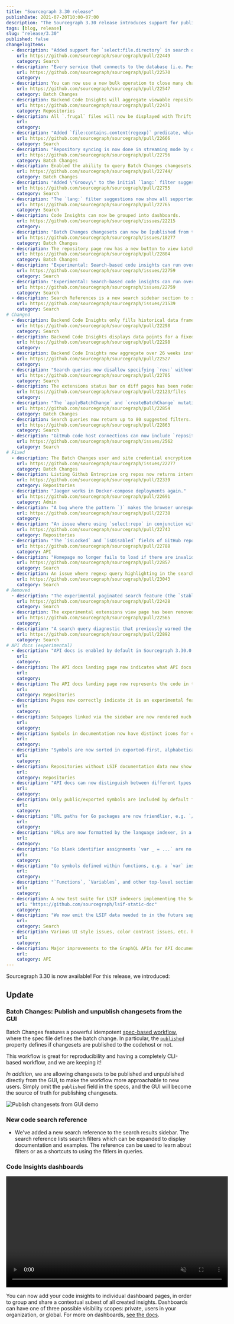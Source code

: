 ```yaml
---
title: "Sourcegraph 3.30 release"
publishDate: 2021-07-20T10:00-07:00
description: "The Sourcegraph 3.30 release introduces support for publishing or unpublishing changesets from the GUI, a new search reference to the search results sidebar, and Code Insights dashboards."
tags: [blog, release]
slug: "release/3.30"
published: false
changelogItems:
  - description: "Added support for `select:file.directory` in search queries, which returns unique directory paths for results that satisfy the query."
    url: https://github.com/sourcegraph/sourcegraph/pull/22449
    category: Search
  - description: "Every service that connects to the database (i.e. Postgres) now has a \"Database connections\" monitoring section in its Grafana dashboard."
    url: https://github.com/sourcegraph/sourcegraph/pull/22570
    category:
  - description: You can now use a new bulk operation to close many changesets at once in Batch Changes.
    url: https://github.com/sourcegraph/sourcegraph/pull/22547
    category: Batch Changes
  - description: Backend Code Insights will aggregate viewable repositories based on the authenticated user.
    url: https://github.com/sourcegraph/sourcegraph/pull/22471
    category: Repositories
  - description: All `.frugal` files will now be displayed with Thrift syntax highlighting.
    url:
    category:
  - description: "Added `file:contains.content(regexp)` predicate, which filters only to files that contain matches of the given pattern."
    url: https://github.com/sourcegraph/sourcegraph/pull/22666
    category: Search
  - description: "Repository syncing is now done in streaming mode by default. Customers with many repositories should notice code host updates much faster, with repo-updater consuming less memory. Using the previous batch mode can be done by setting the `ENABLE_STREAMING_REPOS_SYNCER` environment variable to `false` in `repo-updater`. That environment variable will be deleted in the next release."
    url: https://github.com/sourcegraph/sourcegraph/pull/22756
    category: Batch Changes
  - description: Enabled the ability to query Batch Changes changesets, changesets stats, and file diff stats for an individual repository via the Sourcegraph GraphQL API.
    url: https://github.com/sourcegraph/sourcegraph/pull/22744/
    category: Batch Changes
  - description: "Added \"Groovy\" to the initial `lang:` filter suggestions in the search bar."
    url: https://github.com/sourcegraph/sourcegraph/pull/22755
    category: Search
  - description: "The `lang:` filter suggestions now show all supported, matching languages as the user types a language name."
    url: https://github.com/sourcegraph/sourcegraph/pull/22765
    category: Search
  - description: Code Insights can now be grouped into dashboards.
    url: https://github.com/sourcegraph/sourcegraph/issues/22215
    category:
  - description: "Batch Changes changesets can now be [published from the Sourcegraph UI](https://docs.sourcegraph.com/batch_changes/how-tos/publishing_changesets#within-the-ui)."
    url: https://github.com/sourcegraph/sourcegraph/issues/18277
    category: Batch Changes
  - description: The repository page now has a new button to view batch change changesets created in that specific repository, with a badge indicating how many changesets are currently open.
    url: https://github.com/sourcegraph/sourcegraph/pull/22804
    category: Batch Changes
  - description: "Experimental: Search-based code insights can run over all repositories on the instance. To enable, use the feature flag `\"experimentalFeatures\": { \"codeInsightsAllRepos\": true }`."
    url: https://github.com/sourcegraph/sourcegraph/issues/22759
    category: Search
  - description: "Experimental: Search-based code insights can run over all repositories on the instance. To enable, use the feature flag `\"experimentalFeatures\": { \"codeInsightsAllRepos\": true }` and tick the checkbox in the insight creation/edit UI."
    url: https://github.com/sourcegraph/sourcegraph/issues/22759
    category: Search
  - description: Search References is a new search sidebar section to simplify learning about the available search filters directly where they are used.
    url: https://github.com/sourcegraph/sourcegraph/issues/21539
    category: Search
# Changed
  - description: Backend Code Insights only fills historical data frames that have changed to reduce the number of searches required.
    url: https://github.com/sourcegraph/sourcegraph/pull/22298
    category: Search
  - description: Backend Code Insights displays data points for a fixed 6 months period in 2 week intervals, and will carry observations forward that are missing.
    url: https://github.com/sourcegraph/sourcegraph/pull/22298
    category:
  - description: Backend Code Insights now aggregate over 26 weeks instead of 6 months.
    url: https://github.com/sourcegraph/sourcegraph/pull/22527
    category:
  - description: "Search queries now disallow specifying `rev:` without `repo:`. Note that to search across potentially multiple revisions, a query like `repo:.* rev:\u003crevision\u003e` remains valid."
    url: https://github.com/sourcegraph/sourcegraph/pull/22705
    category: Search
  - description: The extensions status bar on diff pages has been redesigned and now shows information for both the base and head commits.
    url: https://github.com/sourcegraph/sourcegraph/pull/22123/files
    category:
  - description: "The `applyBatchChange` and `createBatchChange` mutations now accept an optional `publicationStates` argument to set the publication state of specific changesets within the batch change. [#22485](https://github.com/sourcegraph/sourcegraph/pull/22485) and"
    url: https://github.com/sourcegraph/sourcegraph/pull/22854
    category: Batch Changes
  - description: Search queries now return up to 80 suggested filters. Previously we returned up to 24.
    url: https://github.com/sourcegraph/sourcegraph/pull/22863
    category: Search
  - description: "GitHub code host connections can now include `repositoryQuery` entries that match more than 1000 repositories from the GitHub search API without requiring the previously document work-around of splitting the query up with `created:` qualifiers, which is now done automatically."
    url: https://github.com/sourcegraph/sourcegraph/issues/2562
    category: Search
# Fixed
  - description: The Batch Changes user and site credential encryption migrators added in Sourcegraph 3.28 could report zero progress when encryption was disabled, even though they had nothing to do. This has been fixed, and progress will now be correctly reported.
    url: https://github.com/sourcegraph/sourcegraph/issues/22277
    category: Batch Changes
  - description: Listing Github Entreprise org repos now returns internal repos as well.
    url: https://github.com/sourcegraph/sourcegraph/pull/22339
    category: Repositories
  - description: "Jaeger works in Docker-compose deployments again."
    url: https://github.com/sourcegraph/sourcegraph/pull/22691
    category: Admin
  - description: "A bug where the pattern `)` makes the browser unresponsive."
    url: https://github.com/sourcegraph/sourcegraph/pull/22738
    category:
  - description: "An issue where using `select:repo` in conjunction with `and` patterns did not yield expected repo results."
    url: https://github.com/sourcegraph/sourcegraph/pull/22743
    category: Repositories
  - description: "The `isLocked` and `isDisabled` fields of GitHub repositories are now fetched correctly from the GraphQL API of GitHub Enterprise instances. Users that rely on the `repos` config in GitHub code host connections should update so that locked and disabled repositories defined in that list are actually skipped."
    url: https://github.com/sourcegraph/sourcegraph/pull/22788
    category: API
  - description: "Homepage no longer fails to load if there are invalid entries in user's search history."
    url: https://github.com/sourcegraph/sourcegraph/pull/22857
    category: Search
  - description: An issue where regexp query highlighting in the search bar would render incorrectly on Firefox.
    url: https://github.com/sourcegraph/sourcegraph/pull/23043
    category: Search
# Removed
  - description: "The experimental paginated search feature (the `stable:` keyword) has been removed, to be replaced with streaming search."
    url: https://github.com/sourcegraph/sourcegraph/pull/22428
    category: Search
  - description: The experimental extensions view page has been removed.
    url: https://github.com/sourcegraph/sourcegraph/pull/22565
    category:
  - description: "A search query diagnostic that previously warned the user when quotes are interpreted literally has been removed. The literal meaning has been Sourcegraph's default search behavior for some time now."
    url: https://github.com/sourcegraph/sourcegraph/pull/22892
    category: Search
# API docs (experimental)
  - description: "API docs is enabled by default in Sourcegraph 3.30.0. It can be disabled by adding `\"apiDocs\": false` to the `experimentalFeatures` section of user settings."
    url:
    category:
  - description: The API docs landing page now indicates what API docs are and provide more info.
    url:
    category:
  - description: The API docs landing page now represents the code in the repository root, instead of an empty page.
    url:
    category: Repositories
  - description: Pages now correctly indicate it is an experimental feature, and include a feedback widget.
    url:
    category:
  - description: Subpages linked via the sidebar are now rendered much better, and have an expandable section.
    url:
    category:
  - description: Symbols in documentation now have distinct icons for e.g. functions/vars/consts/etc.
    url:
    category:
  - description: "Symbols are now sorted in exported-first, alphabetical order."
    url:
    category:
  - description: Repositories without LSIF documentation data now show a friendly error page indicating what languages are supported, how to set it up, etc.
    url:
    category: Repositories
  - description: "API docs can now distinguish between different types of symbols, tests, examples, benchmarks, etc. and whether symbols are public/private - to support filtering in the future."
    url:
    category:
  - description: Only public/exported symbols are included by default for now.
    url:
    category:
  - description: "URL paths for Go packages are now friendlier, e.g. `/-/docs/cmd/frontend/auth` instead of `/-/docs/cmd-frontend-auth`."
    url:
    category:
  - description: "URLs are now formatted by the language indexer, in a way that makes sense for the language, e.g. `#Mocks.CreateUserAndSave` instead of `#ypeMocksCreateUserAndSave` for a Go method `CreateUserAndSave` on type `Mocks`."
    url:
    category:
  - description: "Go blank identifier assignments `var _ = ...` are no longer incorrectly included."
    url:
    category:
  - description: "Go symbols defined within functions, e.g. a `var` inside a `func` scope are no longer incorrectly included."
    url:
    category:
  - description: "`Functions`, `Variables`, and other top-level sections are no longer rendered empty if there are none in that section."
    url:
    category:
  - description: A new test suite for LSIF indexers implementing the Sourcegraph documentation extension to LSIF is available.
    url: "https://github.com/sourcegraph/lsif-static-doc"
    category:
  - description: "We now emit the LSIF data needed to in the future support \"Jump to API docs\" from code views, \"View code\" from API docs, usage examples in API docs, and search indexing."
    url:
    category: Search
  - description: Various UI style issues, color contrast issues, etc. have been fixed.
    url:
    category:
  - description: Major improvements to the GraphQL APIs for API documentation.
    url:
    category: API
---
```


Sourcegraph 3.30 is now available! For this release, we introduced:

## Update

### Batch Changes: Publish and unpublish changesets from the GUI

Batch Changes features a powerful idempotent [spec-based workflow](https://docs.sourcegraph.com/batch_changes/explanations/batch_changes_design), where the spec file defines the batch change. In particular, the [`published`](https://docs.sourcegraph.com/batch_changes/references/batch_spec_yaml_reference#changesettemplate-published) property defines if changesets are published to the codehost or not.

This workflow is great for reproducibility and having a completely CLI-based workflow, and we are keeping it!

_In addition_, we are allowing changesets to be published and unpublished directly from the GUI, to make the workflow more approachable to new users. Simply omit the `published` field in the specs, and the GUI will become the source of truth for publishing changesets.

<img src="https://storage.googleapis.com/sourcegraph-assets/blog/3.30/publish-from-gui.gif" alt="Publish changesets from GUI demo" />

### New code search reference

* We've added a new search reference to the search results sidebar. The search reference lists search filters which can be expanded to display documentation and examples. The reference can be used to learn about filters or as a shortcuts to using the fitlers in queries. 

<!--TODO a small GIF a user clicking a repo: filter and using autocomplete to resolve github.com\/sourcegraph/sourcgraph$ -->

### Code Insights dashboards 

<p><video autoplay loop muted playsinline style="width:600px">
  <source src="https://sourcegraphstatic.com/blog/3.30/insights_dashboards.mp4" type="video/mp4">
 </video></p>

You can now add your code insights to individual dashboard pages, in order to group and share a contextual subest of all created insights. Dashboards can have one of three possible visibility scopes: private, users in your organization, or global. For more on dashboards, [see the docs](TODO_ADD_DOCS_LINK). 
